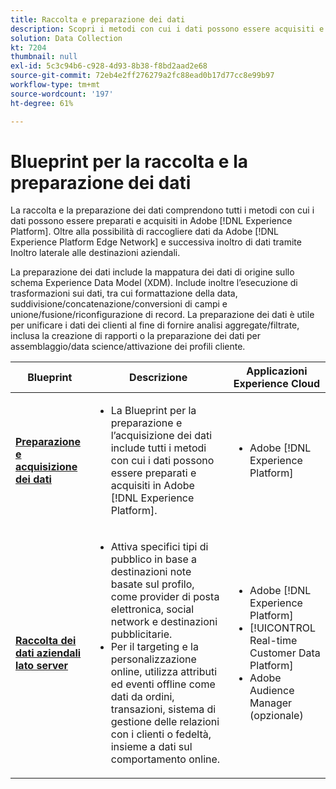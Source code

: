 ```yaml
---
title: Raccolta e preparazione dei dati
description: Scopri i metodi con cui i dati possono essere acquisiti e preparati in Adobe [!DNL Experience Platform].
solution: Data Collection
kt: 7204
thumbnail: null
exl-id: 5c3c94b6-c928-4d93-8b38-f8bd2aad2e68
source-git-commit: 72eb4e2ff276279a2fc88ead0b17d77cc8e99b97
workflow-type: tm+mt
source-wordcount: '197'
ht-degree: 61%

---
```


# Blueprint per la raccolta e la preparazione dei dati

La raccolta e la preparazione dei dati comprendono tutti i metodi con cui i dati possono essere preparati e acquisiti in Adobe [!DNL Experience Platform]. Oltre alla possibilità di raccogliere dati da Adobe [!DNL Experience Platform Edge Network] e successiva inoltro di dati tramite Inoltro laterale alle destinazioni aziendali.

La preparazione dei dati include la mappatura dei dati di origine sullo schema Experience Data Model (XDM). Include inoltre l’esecuzione di trasformazioni sui dati, tra cui formattazione della data, suddivisione/concatenazione/conversioni di campi e unione/fusione/riconfigurazione di record. La preparazione dei dati è utile per unificare i dati dei clienti al fine di fornire analisi aggregate/filtrate, inclusa la creazione di rapporti o la preparazione dei dati per assemblaggio/data science/attivazione dei profili cliente.

| Blueprint | Descrizione | Applicazioni Experience Cloud |
|---|---|---|
| **[Preparazione e acquisizione dei dati](ingestion.md)** | <ul><li>La Blueprint per la preparazione e l’acquisizione dei dati include tutti i metodi con cui i dati possono essere preparati e acquisiti in Adobe [!DNL Experience Platform].</ul></li> | <ul><li> Adobe [!DNL Experience Platform] </ul></li> |
| **[Raccolta dei dati aziendali lato server](server-side-collection.md)** | <ul><li>Attiva specifici tipi di pubblico in base a destinazioni note basate sul profilo, come provider di posta elettronica, social network e destinazioni pubblicitarie. </li><li>Per il targeting e la personalizzazione online, utilizza attributi ed eventi offline come dati da ordini, transazioni, sistema di gestione delle relazioni con i clienti o fedeltà, insieme a dati sul comportamento online.</li></ul> | <ul><li>Adobe [!DNL Experience Platform]</li><li> [!UICONTROL Real-time Customer Data Platform]</li><li>Adobe Audience Manager (opzionale)</li></ul> |
